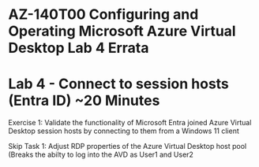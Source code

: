 # AZ-140T00 Configuring and Operating Microsoft Azure Virtual Desktop Lab 4 Errata

# Lab 4 - Connect to session hosts (Entra ID) ~20 Minutes

Exercise 1: Validate the functionality of Microsoft Entra joined Azure Virtual Desktop session hosts by connecting to them from a Windows 11 client <br>

Skip Task 1: Adjust RDP properties of the Azure Virtual Desktop host pool (Breaks the abilty to log into the AVD as User1 and User2 <br>

